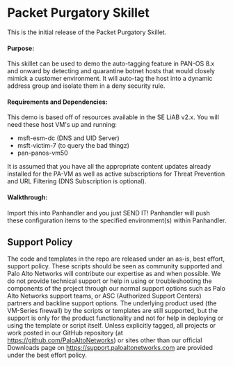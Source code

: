 # Packet Purgatory Skillet
This is the initial release of the Packet Purgatory Skillet. 

#### Purpose:
This skillet can be used to demo the auto-tagging feature in PAN-OS 8.x and onward by detecting and quarantine botnet hosts that would closely mimick a customer environment. It will auto-tag the host into a dynamic address group and isolate them in a deny security rule.

#### Requirements and Dependencies:
This demo is based off of resources available in the SE LiAB v2.x. You will need these host VM's up and running:
* msft-esm-dc (DNS and UID Server)
* msft-victim-7 (to query the bad thingz)
* pan-panos-vm50

It is assumed that you have all the appropriate content updates already installed for the PA-VM as well as active subscriptions for Threat Prevention and URL Filtering (DNS Subscription is optional).

#### Walkthrough:
Import this into Panhandler and you just SEND IT! Panhandler will push these configuration items to the specified environment(s) within Panhandler.

## Support Policy
The code and templates in the repo are released under an as-is, best effort,
support policy. These scripts should be seen as community supported and
Palo Alto Networks will contribute our expertise as and when possible.
We do not provide technical support or help in using or troubleshooting the
components of the project through our normal support options such as
Palo Alto Networks support teams, or ASC (Authorized Support Centers)
partners and backline support options. The underlying product used
(the VM-Series firewall) by the scripts or templates are still supported,
but the support is only for the product functionality and not for help in
deploying or using the template or script itself. Unless explicitly tagged,
all projects or work posted in our GitHub repository
(at https://github.com/PaloAltoNetworks) or sites other than our official
Downloads page on https://support.paloaltonetworks.com are provided under
the best effort policy.
